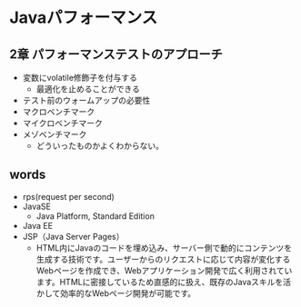 # Javaパフォーマンス

## 2章 パフォーマンステストのアプローチ

* 変数にvolatile修飾子を付与する
  * 最適化を止めることができる
* テスト前のウォームアップの必要性
* マクロベンチマーク
* マイクロベンチマーク
* メゾベンチマーク
  * どういったものかよくわからない。

## words

* rps(request per second)
* JavaSE
  * Java Platform, Standard Edition
* Java EE
* JSP（Java Server Pages）
  * HTML内にJavaのコードを埋め込み、サーバー側で動的にコンテンツを生成する技術です。ユーザーからのリクエストに応じて内容が変化するWebページを作成でき、Webアプリケーション開発で広く利用されています。HTMLに密接しているため直感的に扱え、既存のJavaスキルを活かして効率的なWebページ開発が可能です。

